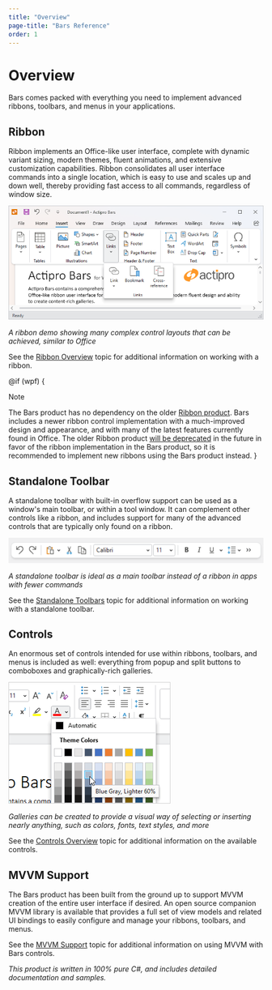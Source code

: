 ```yaml
---
title: "Overview"
page-title: "Bars Reference"
order: 1
---
```

# Overview

Bars comes packed with everything you need to implement advanced ribbons, toolbars, and menus in your applications.

## Ribbon

Ribbon implements an Office-like user interface, complete with dynamic variant sizing, modern themes, fluent animations, and extensive customization capabilities.  Ribbon consolidates all user interface commands into a single location, which is easy to use and scales up and down well, thereby providing fast access to all commands, regardless of window size.

![Screenshot](images/ribbon.png)

*A ribbon demo showing many complex control layouts that can be achieved, similar to Office*

See the [Ribbon Overview](ribbon-features/index.md) topic for additional information on working with a ribbon.

@if (wpf) {
> [!NOTE]
> The Bars product has no dependency on the older [Ribbon product](../ribbon/index.md).  Bars includes a newer ribbon control implementation with a much-improved design and appearance, and with many of the latest features currently found in Office.  The older Ribbon product [will be deprecated](../conversion/converting-to-v23-1.md) in the future in favor of the ribbon implementation in the Bars product, so it is recommended to implement new ribbons using the Bars product instead.
}

## Standalone Toolbar

A standalone toolbar with built-in overflow support can be used as a window's main toolbar, or within a tool window.  It can complement other controls like a ribbon, and includes support for many of the advanced controls that are typically only found on a ribbon.

![Screenshot](images/standalone-toolbar.png)

*A standalone toolbar is ideal as a main toolbar instead of a ribbon in apps with fewer commands*

See the [Standalone Toolbars](toolbar-features/standalone-toolbars.md) topic for additional information on working with a standalone toolbar.

## Controls

An enormous set of controls intended for use within ribbons, toolbars, and menus is included as well: everything from popup and split buttons to comboboxes and graphically-rich galleries.

![Screenshot](images/gallery-color.png)

*Galleries can be created to provide a visual way of selecting or inserting nearly anything, such as colors, fonts, text styles, and more*

See the [Controls Overview](controls/index.md) topic for additional information on the available controls.

## MVVM Support

The Bars product has been built from the ground up to support MVVM creation of the entire user interface if desired.  An open source companion MVVM library is available that provides a full set of view models and related UI bindings to easily configure and manage your ribbons, toolbars, and menus.

See the [MVVM Support](mvvm-support.md) topic for additional information on using MVVM with Bars controls.

*This product is written in 100% pure C#, and includes detailed documentation and samples.*
